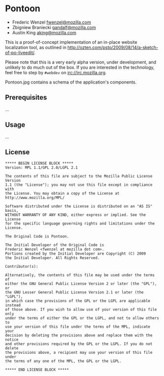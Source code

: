 Pontoon
=======

* Frederic Wenzel <fwenzel@mozilla.com>
* Zbigniew Braniecki <gandalf@mozilla.com>
* Austin King <aking@mozilla.com>

This is a proof-of-concept implementation of an in-place website localization tool, as outlined in <http://ozten.com/psto/2009/08/14/a-sketch-of-po-liveedit/>.

Please note that this is a very early alpha version, under development, and unlikely to do much out of the box. If you are interested in the technology, feel free to step by `#webdev` on <irc://irc.mozilla.org>.

Pontoon.jpg contains a schema of the application's components.

Prerequisites
-------------
...

Usage
-----
...

License
-------
    ***** BEGIN LICENSE BLOCK *****
    Version: MPL 1.1/GPL 2.0/LGPL 2.1

    The contents of this file are subject to the Mozilla Public License Version 
    1.1 (the "License"); you may not use this file except in compliance with 
    the License. You may obtain a copy of the License at 
    http://www.mozilla.org/MPL/

    Software distributed under the License is distributed on an "AS IS" basis,
    WITHOUT WARRANTY OF ANY KIND, either express or implied. See the License
    for the specific language governing rights and limitations under the
    License.

    The Original Code is Pontoon.

    The Initial Developer of the Original Code is
    Frederic Wenzel <fwenzel at mozilla dot com>.
    Portions created by the Initial Developer are Copyright (C) 2009
    the Initial Developer. All Rights Reserved.

    Contributor(s):

    Alternatively, the contents of this file may be used under the terms of
    either the GNU General Public License Version 2 or later (the "GPL"), or
    the GNU Lesser General Public License Version 2.1 or later (the "LGPL"),
    in which case the provisions of the GPL or the LGPL are applicable instead
    of those above. If you wish to allow use of your version of this file only
    under the terms of either the GPL or the LGPL, and not to allow others to
    use your version of this file under the terms of the MPL, indicate your
    decision by deleting the provisions above and replace them with the notice
    and other provisions required by the GPL or the LGPL. If you do not delete
    the provisions above, a recipient may use your version of this file under
    the terms of any one of the MPL, the GPL or the LGPL.

    ***** END LICENSE BLOCK *****

